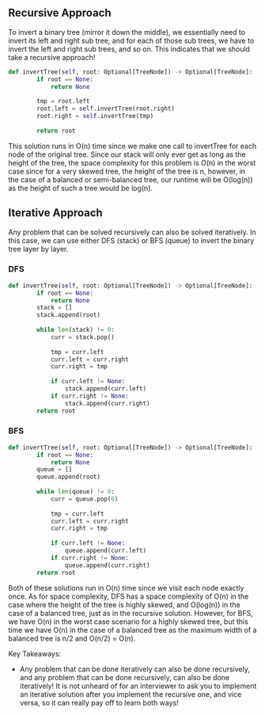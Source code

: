 ## Recursive Approach
To invert a binary tree (mirror it down the middle), we essentially need to invert its left and right sub tree, and for each of those sub trees, we have to invert the left and right sub trees, and so on. This indicates that we should take a recursive approach!
``` python
def invertTree(self, root: Optional[TreeNode]) -> Optional[TreeNode]:
        if root == None:
            return None
  
        tmp = root.left
        root.left = self.invertTree(root.right)
        root.right = self.invertTree(tmp)
  
        return root
```
This solution runs in O(n) time since we make one call to invertTree for each node of the original tree. Since our stack will only ever get as long as the height of the tree, the space complexity for this problem is O(n) in the worst case since for a very skewed tree, the height of the tree is n, however, in the case of a balanced or semi-balanced tree, our runtime will be O(log(n)) as the height of such a tree would be log(n).
## Iterative Approach
Any problem that can be solved recursively can also be solved iteratively. In this case, we can use either DFS (stack) or BFS (queue) to invert the binary tree layer by layer.
### DFS
``` python
def invertTree(self, root: Optional[TreeNode]) -> Optional[TreeNode]:
        if root == None:
            return None
        stack = []
        stack.append(root)
  
        while len(stack) != 0:
            curr = stack.pop()
  
            tmp = curr.left
            curr.left = curr.right
            curr.right = tmp
  
            if curr.left != None:
                stack.append(curr.left)
            if curr.right != None:
                stack.append(curr.right)
        return root
```
### BFS
``` python
def invertTree(self, root: Optional[TreeNode]) -> Optional[TreeNode]:
        if root == None:
            return None
        queue = []
        queue.append(root)
  
        while len(queue) != 0:
            curr = queue.pop(0)
  
            tmp = curr.left
            curr.left = curr.right
            curr.right = tmp
  
            if curr.left != None:
                queue.append(curr.left)
            if curr.right != None:
                queue.append(curr.right)
        return root
```
Both of these solutions run in O(n) time since we visit each node exactly once. As for space complexity, DFS has a space complexity of O(n) in the case where the height of the tree is highly skewed, and O(log(n)) in the case of a balanced tree, just as in the recursive solution. However, for BFS, we have O(n) in the worst case scenario for a highly skewed tree, but this time we have O(n) in the case of a balanced tree as the maximum width of a balanced tree is n/2 and O(n/2) = O(n).

Key Takeaways:
- Any problem that can be done iteratively can also be done recursively, and any problem that can be done recursively, can also be done iteratively! It is not unheard of for an interviewer to ask you to implement an iterative solution after you implement the recursive one, and vice versa, so it can really pay off to learn both ways!